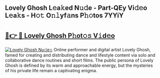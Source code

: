 ## Lovely Ghosh L𝚎a𝚔ed N𝚞𝚍e - Part-QEy Vi𝚍𝚎o L𝚎a𝚔s - H𝚘𝚝 O𝚗𝚕yf𝚊ns P𝚑𝚘tos 7YYiY

# <h2><a href="http://kf3d2ua.oniu.top/?m=Lovely+Ghosh">🔗👉 🔴 Lovely Ghosh P𝚑ot𝚘𝚜 V𝚒d𝚎o</a></h2>

[![Lovely Ghosh Nu𝚍e𝚜](https://i.imgur.com/0qMVB7G.gif)](http://kf3d2ua.oniu.top/?m=Lovely+Ghosh)
Online performer and digital artist Lovely Ghosh, famed for creating and distributing dance and lifestyle content via solo and collaborative dance routines and short films. The public persona of Lovely Ghosh is defined by its warm and approachable energy, but the mysteries of his private life remain a captivating enigma.  
